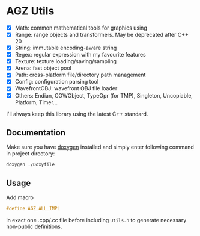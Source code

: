 # AGZ Utils

- [x] Math: common mathematical tools for graphics using
- [x] Range: range objects and transformers. May be deprecated after C++ 20
- [x] String: immutable encoding-aware string
- [x] Regex: regular expression with my favourite features
- [x] Texture: texture loading/saving/sampling
- [x] Arena: fast object pool
- [x] Path: cross-platform file/directory path management
- [x] Config: configuration parsing tool
- [x] WavefrontOBJ: wavefront OBJ file loader
- [x] Others: Endian, COWObject, TypeOpr (for TMP), Singleton, Uncopiable, Platform, Timer...

I'll always keep this library using the latest C++ standard.

## Documentation

Make sure you have [doxygen](http://www.doxygen.nl/) installed and simply enter following command in project directory:

```
doxygen ./Doxyfile
```

## Usage

Add macro

```cpp
#define AGZ_ALL_IMPL
```

in exact one .cpp/.cc file before including `Utils.h` to generate necessary non-public definitions.